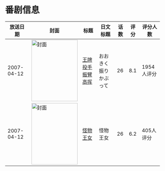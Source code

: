# 番剧信息

|放送日期|封面|标题|日文标题|话数|评分|评分人数|
|---|---|---|---|---|---|---|
|2007-04-12|<img src="//lain.bgm.tv/pic/cover/c/b5/1a/1267_tRnJz.jpg" alt="封面" style="width:150px;height:200px;object-fit:cover;">|[王牌投手 振臂高挥](https://bangumi.tv/subject/1267)|おおきく振りかぶって|26|8.1|1954人评分|
|2007-04-12|<img src="//lain.bgm.tv/pic/cover/c/fa/13/4588_gaA28.jpg" alt="封面" style="width:150px;height:200px;object-fit:cover;">|[怪物王女](https://bangumi.tv/subject/4588)|怪物王女|26|6.2|405人评分|
